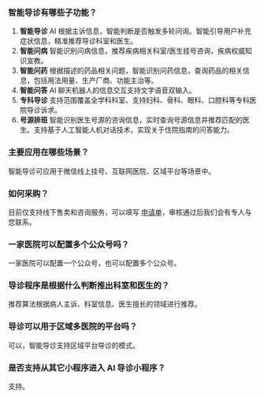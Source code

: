 ### 智能导诊有哪些子功能？
1. **智能导诊**
AI 根据主诉信息，智能判断是否触发多轮问询。智能引导用户补充症状信息，精准推荐导诊科室和医生。
2. **智能问病**
智能识别问病信息，推荐疾病相关科室/医生挂号咨询，疾病权威知识宣教。
3. **智能问药**
根据描述的药品相关问题，智能识别问药信息，查询药品的相关信息，包括用法用量、生产厂商、功能主治等。
4. **智能问答**
AI 聊天机器人的信息交互支持文字语音双输入。
5. **专科导诊**
支持范围覆盖全学科科室、支持妇科、骨科、眼科、口腔科等专科医院导诊诉求。
6. **号源排班**
智能识别医生号源的咨询信息，实时查询号源信息并推荐匹配的医生。支持基于人工智能人机对话技术，实现关于住院指南的问答能力。

### 主要应用在哪些场景？
智能导诊可应用于微信线上挂号、互联网医院、区域平台等场景中。
### 如何采购？
目前仅支持线下售卖和咨询服务，可以填写 [申请单](https://cloud.tencent.com/apply/p/cjjobm6vaen)，审核通过后我们会有专人与您联系。
### 一家医院可以配置多个公众号吗？
一家医院可以配置一个公众号，也可以配置多个公众号。
### 导诊程序是根据什么判断推出科室和医生的？
推荐算法根据病人主诉、科室信息、医生擅长的领域进行推荐。
### 导诊可以用于区域多医院的平台吗？
可以，智能导诊支持区域平台导诊的模式。
### 是否支持从其它小程序进入 AI 导诊小程序？
支持。
